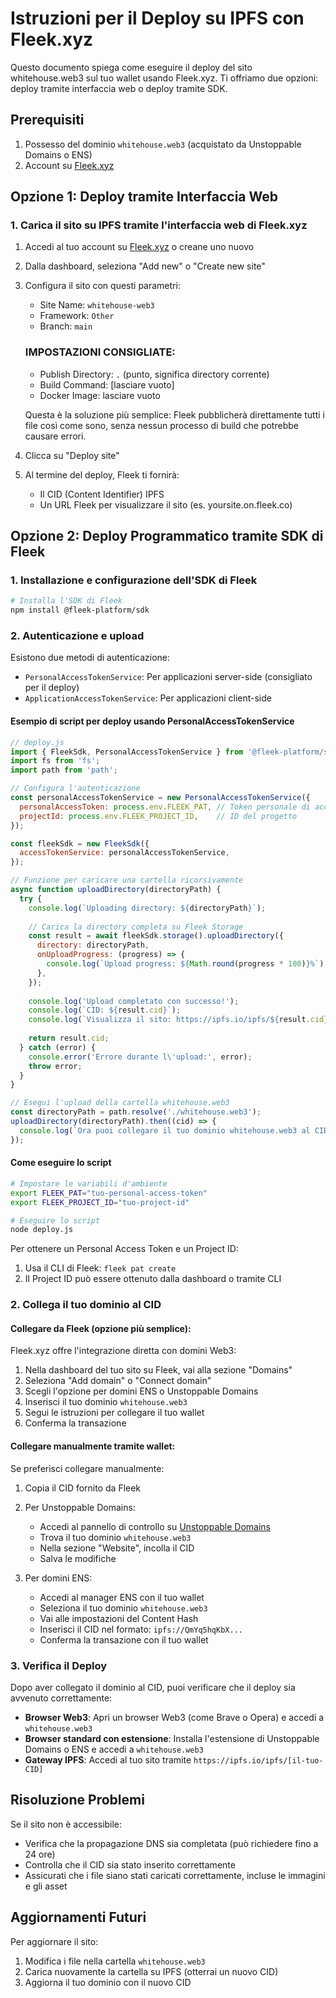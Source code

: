 
# Istruzioni per il Deploy su IPFS con Fleek.xyz

Questo documento spiega come eseguire il deploy del sito whitehouse.web3 sul tuo wallet usando Fleek.xyz. Ti offriamo due opzioni: deploy tramite interfaccia web o deploy tramite SDK.

## Prerequisiti

1. Possesso del dominio `whitehouse.web3` (acquistato da Unstoppable Domains o ENS)
2. Account su [Fleek.xyz](https://fleek.xyz)

## Opzione 1: Deploy tramite Interfaccia Web

### 1. Carica il sito su IPFS tramite l'interfaccia web di Fleek.xyz

1. Accedi al tuo account su [Fleek.xyz](https://fleek.xyz) o creane uno nuovo
2. Dalla dashboard, seleziona "Add new" o "Create new site"
3. Configura il sito con questi parametri:
   - Site Name: `whitehouse-web3`
   - Framework: `Other`
   - Branch: `main`
   
   ### IMPOSTAZIONI CONSIGLIATE:
   - Publish Directory: `.` (punto, significa directory corrente)
   - Build Command: [lasciare vuoto]
   - Docker Image: lasciare vuoto

   Questa è la soluzione più semplice: Fleek pubblicherà direttamente tutti i file così come sono, senza nessun processo di build che potrebbe causare errori.
6. Clicca su "Deploy site"
7. Al termine del deploy, Fleek ti fornirà:
   - Il CID (Content Identifier) IPFS
   - Un URL Fleek per visualizzare il sito (es. yoursite.on.fleek.co)

## Opzione 2: Deploy Programmatico tramite SDK di Fleek

### 1. Installazione e configurazione dell'SDK di Fleek

```bash
# Installa l'SDK di Fleek
npm install @fleek-platform/sdk
```

### 2. Autenticazione e upload

Esistono due metodi di autenticazione:
- `PersonalAccessTokenService`: Per applicazioni server-side (consigliato per il deploy)
- `ApplicationAccessTokenService`: Per applicazioni client-side

#### Esempio di script per deploy usando PersonalAccessTokenService

```javascript
// deploy.js
import { FleekSdk, PersonalAccessTokenService } from '@fleek-platform/sdk/node';
import fs from 'fs';
import path from 'path';

// Configura l'autenticazione
const personalAccessTokenService = new PersonalAccessTokenService({
  personalAccessToken: process.env.FLEEK_PAT, // Token personale di accesso
  projectId: process.env.FLEEK_PROJECT_ID,    // ID del progetto
});

const fleekSdk = new FleekSdk({
  accessTokenService: personalAccessTokenService,
});

// Funzione per caricare una cartella ricorsivamente
async function uploadDirectory(directoryPath) {
  try {
    console.log(`Uploading directory: ${directoryPath}`);
    
    // Carica la directory completa su Fleek Storage
    const result = await fleekSdk.storage().uploadDirectory({
      directory: directoryPath,
      onUploadProgress: (progress) => {
        console.log(`Upload progress: ${Math.round(progress * 100)}%`);
      },
    });
    
    console.log('Upload completato con successo!');
    console.log(`CID: ${result.cid}`);
    console.log(`Visualizza il sito: https://ipfs.io/ipfs/${result.cid}`);
    
    return result.cid;
  } catch (error) {
    console.error('Errore durante l\'upload:', error);
    throw error;
  }
}

// Esegui l'upload della cartella whitehouse.web3
const directoryPath = path.resolve('./whitehouse.web3');
uploadDirectory(directoryPath).then((cid) => {
  console.log(`Ora puoi collegare il tuo dominio whitehouse.web3 al CID: ${cid}`);
});
```

#### Come eseguire lo script

```bash
# Impostare le variabili d'ambiente
export FLEEK_PAT="tuo-personal-access-token"
export FLEEK_PROJECT_ID="tuo-project-id"

# Eseguire lo script
node deploy.js
```

Per ottenere un Personal Access Token e un Project ID:
1. Usa il CLI di Fleek: `fleek pat create`
2. Il Project ID può essere ottenuto dalla dashboard o tramite CLI

### 2. Collega il tuo dominio al CID

#### Collegare da Fleek (opzione più semplice):

Fleek.xyz offre l'integrazione diretta con domini Web3:

1. Nella dashboard del tuo sito su Fleek, vai alla sezione "Domains"
2. Seleziona "Add domain" o "Connect domain"
3. Scegli l'opzione per domini ENS o Unstoppable Domains
4. Inserisci il tuo dominio `whitehouse.web3`
5. Segui le istruzioni per collegare il tuo wallet
6. Conferma la transazione

#### Collegare manualmente tramite wallet:

Se preferisci collegare manualmente:

1. Copia il CID fornito da Fleek
2. Per Unstoppable Domains:
   - Accedi al pannello di controllo su [Unstoppable Domains](https://unstoppabledomains.com)
   - Trova il tuo dominio `whitehouse.web3`
   - Nella sezione "Website", incolla il CID
   - Salva le modifiche

3. Per domini ENS:
   - Accedi al manager ENS con il tuo wallet
   - Seleziona il tuo dominio `whitehouse.web3`
   - Vai alle impostazioni del Content Hash
   - Inserisci il CID nel formato: `ipfs://QmYq5hqKbX...`
   - Conferma la transazione con il tuo wallet

### 3. Verifica il Deploy

Dopo aver collegato il dominio al CID, puoi verificare che il deploy sia avvenuto correttamente:

- **Browser Web3**: Apri un browser Web3 (come Brave o Opera) e accedi a `whitehouse.web3`
- **Browser standard con estensione**: Installa l'estensione di Unstoppable Domains o ENS e accedi a `whitehouse.web3`
- **Gateway IPFS**: Accedi al tuo sito tramite `https://ipfs.io/ipfs/[il-tuo-CID]`

## Risoluzione Problemi

Se il sito non è accessibile:
- Verifica che la propagazione DNS sia completata (può richiedere fino a 24 ore)
- Controlla che il CID sia stato inserito correttamente
- Assicurati che i file siano stati caricati correttamente, incluse le immagini e gli asset

## Aggiornamenti Futuri

Per aggiornare il sito:
1. Modifica i file nella cartella `whitehouse.web3`
2. Carica nuovamente la cartella su IPFS (otterrai un nuovo CID)
3. Aggiorna il tuo dominio con il nuovo CID
